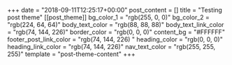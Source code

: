 +++
date = "2018-09-11T12:25:17+00:00"
post_content = []
title = "Testing post theme"
[[post_theme]]
bg_color_1 = "rgb(255, 0, 0)"
bg_color_2 = "rgb(224, 64, 64)"
body_text_color = "rgb(88, 88, 88)"
body_text_link_color = "rgb(74, 144, 226)"
border_color = "rgb(0, 0, 0)"
content_bg = "#FFFFFF"
footer_post_link_color = "rgb(74, 144, 226) "
heading_color = "rgb(0, 0, 0)"
heading_link_color = "rgb(74, 144, 226)"
nav_text_color = "rgb(255, 255, 255)"
template = "post-theme-content"
+++
